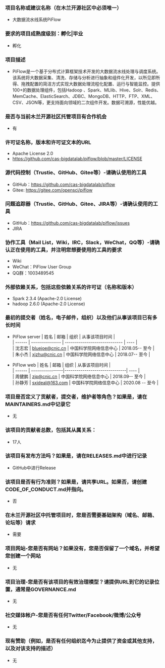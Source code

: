 ### 项目名称或建议名称（在木兰开源社区中必须唯一）  
- 大数据流水线系统PiFlow

### 要求的项目成熟度级别：孵化|毕业  
- 孵化

### 项目描述  
- PiFlow是一个基于分布式计算框架技术开发的大数据流水线处理与调度系统。该系统将大数据采集、清洗、存储与分析进行抽象和组件化开发，以所见即所得、拖拽配置的简洁方式实现大数据处理流程化配置、运行与智能监控。提供100+的数据处理组件，包括Hadoop 、Spark、MLlib、Hive、Solr、Redis、MemCache、ElasticSearch、JDBC、MongoDB、HTTP、FTP、XML、CSV、JSON等，更支持面向领域的二次组件开发。数据可溯源，性能优越。

### 是否与当前木兰开源社区托管项目有合作机会  
- 有

### 许可证名称，版本和许可证文本的URL
 - Apache License 2.0  
 - https://github.com/cas-bigdatalab/piflow/blob/master/LICENSE  

### 源代码控制（Trustie、GitHub、Gitee等）-请确认使用的工具  
 - GitHub：https://github.com/cas-bigdatalab/piflow
 - Gitee: https://gitee.com/opensci/piflow  

### 问题追踪器（Trustie、GitHub、Gitee、JIRA等）-请确认使用的工具  
 - GitHub：https://github.com/cas-bigdatalab/piflow/issues
 - JIRA

### 协作工具（Mail List，Wiki，IRC，Slack，WeChat，QQ等）-请确认正在使用的工具，并注明您想要使用的工具的要求  
 - Wiki
 - WeChat：PiFlow User Group
 - QQ群：1003489545
 
    
### 外部依赖关系，包括这些依赖关系的许可证（名称和版本）  
 - Spark 2.3.4 (Apache-2.0 License)
 - hadoop 2.6.0 (Apache-2.0 License)

### 最初的提交者（姓名，电子邮件，组织）以及他们从事该项目已有多长时间  

  - PiFlow server
   | 姓名   | 邮箱 | 组织 | 从事该项目时间 |  
   | ------ | --------------- | ----------------------------- | ----    |  
   | 沈志宏 | bluejoe@cnic.cn | 中国科学院网络信息中心 | 2018.05-- 至今 |  
   | 朱小杰 | xjzhu@cnic.cn | 中国科学院网络信息中心 | 2018.07-- 至今 |  

  - PiFlow web
   | 姓名   | 邮箱            | 组织                          | 从事该项目时间 |  
   | ------ | ----------------|-------------------------------| ----            |  
   | 周健鹏 | zjp@cnic.cn     | 中国科学院网络信息中心 | 2018.09-- 至今  |  
   | 孙静芳 | sxideal@163.com | 中国科学院网络信息中心 | 2020.08 -- 至今 |  
   


### 项目是否定义了贡献者，提交者，维护者等角色？如果是，请在MAINTAINERS.md中记录它  
- 无

### 该项目的贡献者总数，包括其从属关系：  
- 17人

### 该项目有发布方法吗？如果是，请在RELEASES.md中进行记录  
- GitHub中进行Release

### 该项目是否有行为准则？如果是，请共享URL。如果否，请创建CODE_OF_CONDUCT.md并指向。  
- 否

### 在木兰开源社区中托管项目时，您是否需要基础架构（域名、邮箱、论坛等）请求   
- 需要

### 项目网站-您是否有网站？如果没有，您是否保留了一个域名，并希望您创建一个网站  
- 无

### 项目治理-您是否有该项目的有效治理模型？请提供URL到它的记录位置，通常是GOVERNANCE.md  
- 无

### 社交媒体帐户-您是否有任何Twitter/Facebook/微博/公众号  
- 无

### 现有赞助（例如，是否有任何组织迄今为止提供了资金或其他支持，以及对该支持的描述）
- 无
